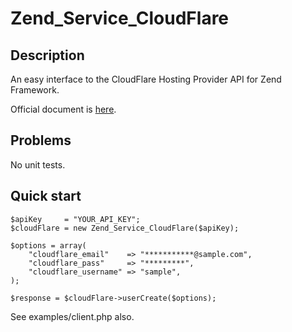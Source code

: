 # Zend_Service_CloudFlare

Description
---

An easy interface to the CloudFlare Hosting Provider API for Zend Framework.

Official document is [here](https://www.cloudflare.com/docs/host-api.html).

Problems
---

No unit tests.

Quick start
---

    $apiKey     = "YOUR_API_KEY";
    $cloudFlare = new Zend_Service_CloudFlare($apiKey);

    $options = array(
        "cloudflare_email"    => "***********@sample.com",
        "cloudflare_pass"     => "*********",
        "cloudflare_username" => "sample",
    );

    $response = $cloudFlare->userCreate($options);

See examples/client.php also.
